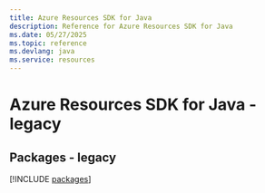 ```yaml
---
title: Azure Resources SDK for Java
description: Reference for Azure Resources SDK for Java
ms.date: 05/27/2025
ms.topic: reference
ms.devlang: java
ms.service: resources
---
```

# Azure Resources SDK for Java - legacy
## Packages - legacy
[!INCLUDE [packages](resources-index.md)]